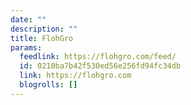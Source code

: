 ```yaml
---
date: ""
description: ""
title: FlohGro
params:
  feedlink: https://flohgro.com/feed/
  id: 0210ba7b42f530ed56e256fd94fc34db
  link: https://flohgro.com
  blogrolls: []
---
```

